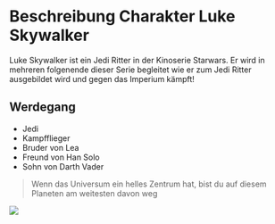 # Beschreibung Charakter Luke Skywalker
Luke Skywalker ist ein Jedi Ritter in der Kinoserie Starwars. Er wird in mehreren folgenende dieser Serie begleitet wie er zum Jedi Ritter ausgebildet wird und gegen das Imperium kämpft!

## Werdegang

* Jedi
* Kampfflieger
* Bruder von Lea
* Freund von Han Solo
* Sohn von Darth Vader

> Wenn das Universum ein helles Zentrum hat, bist du auf diesem Planeten am weitesten davon weg

<img src="https://external-content.duckduckgo.com/iu/?u=https%3A%2F%2Ftse1.mm.bing.net%2Fth%3Fid%3DOIP.C2cLLpsvS3YdkZtPcG7vOAHaJ1%26pid%3DApi&f=1"/>